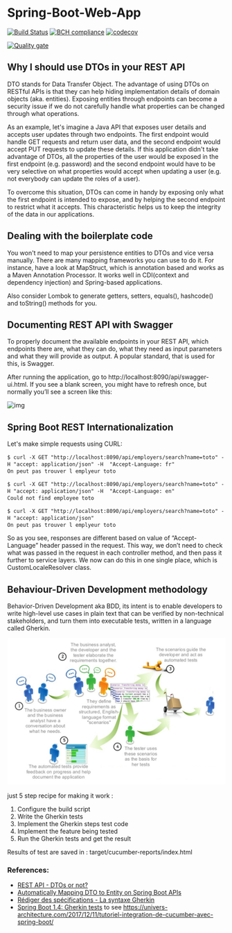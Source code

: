
# Spring-Boot-Web-App

[![Build Status](https://travis-ci.org/medJarray/Spring-Boot-Web-App.svg?branch=master)](https://travis-ci.org/medJarray/Spring-Boot-Web-App)
[![BCH compliance](https://bettercodehub.com/edge/badge/Raouf25/Spring-Boot-Web-App?branch=master)](https://bettercodehub.com/)
[![codecov](https://codecov.io/gh/Raouf25/Spring-Boot-Web-App/branch/master/graph/badge.svg)](https://codecov.io/gh/Raouf25/Spring-Boot-Web-App)


[![Quality gate](https://sonarcloud.io/api/project_badges/quality_gate?project=com.springApp%3Aspring5webapp)](https://sonarcloud.io/dashboard?id=com.springApp%3Aspring5webapp)


## Why I should use DTOs in your REST API

DTO stands for Data Transfer Object. The  advantage of using DTOs on RESTful APIs is that they can help hiding implementation details of domain objects (aka. entities). 
Exposing entities through endpoints can become a security issue if we do not carefully handle what properties can be changed through what operations.

As an example, let's imagine a Java API that exposes user details and accepts user updates through two endpoints. 
The first endpoint would handle GET requests and return user data, and the second endpoint would accept PUT requests to update these details. 
If this application didn't take advantage of DTOs, all the properties of the user would be exposed in the first endpoint (e.g. password) and 
the second endpoint would have to be very selective on what properties would accept when updating a user (e.g. not everybody can update the roles of a user).

To overcome this situation, DTOs can come in handy by exposing only what the first endpoint is intended to expose, and by helping the second endpoint to restrict what it accepts. 
This characteristic helps us to keep the integrity of the data in our applications.


## Dealing with the boilerplate code
You won't need to map your persistence entities to DTOs and vice versa manually. There are many mapping frameworks you can use to do it. For instance, have a look at MapStruct, which is annotation based and works as a Maven Annotation Processor. It works well in CDI(context and dependency injection) and Spring-based applications.

Also consider Lombok to generate getters, setters, equals(), hashcode() and toString() methods for you.


## Documenting REST API with Swagger

To properly document the available endpoints in your REST API, which endpoints there are, what they can do, what they need as input parameters and what they will provide as output. A popular standard, that is used for this, is Swagger.

After running the application, go to http://localhost:8090/api/swagger-ui.html. If you see a blank screen, you might have to refresh once, but normally you’ll see a screen like this:

![img](src/main/resources/screen-shot/swagger.jpg "Title")


## Spring Boot REST Internationalization

Let's make simple requests using CURL:
```console
$ curl -X GET "http://localhost:8090/api/employers/search?name=toto" -H "accept: application/json" -H  "Accept-Language: fr"
On peut pas trouver l emplyeur toto
```
```console
$ curl -X GET "http://localhost:8090/api/employers/search?name=toto" -H "accept: application/json" -H  "Accept-Language: en"
Could not find employee toto
```
```console
$ curl -X GET "http://localhost:8090/api/employers/search?name=toto" -H "accept: application/json"
On peut pas trouver l emplyeur toto
```
So as you see, responses are different based on value of “Accept-Language” header passed in the request. This way, we don’t need to check what was passed in the request in each controller method, and then pass it further to service layers. We now can do this in one single place, which is CustomLocaleResolver class.



## Behaviour-Driven Development methodology
Behavior-Driven Development aka BDD, its intent is to enable developers to write high-level use cases in plain text that can be verified by non-technical stakeholders, and turn them into executable tests, written in a language called Gherkin.

![img](src/main/resources/screen-shot/bdd.jpg "Title")

just 5 step recipe for making it work :
1. Configure the build script
2. Write the Gherkin tests
3. Implement the Gherkin steps test code
4. Implement the feature being tested
5. Run the Gherkin tests and get the result

Results of test are saved in : target/cucumber-reports/index.html

### References: 
* [REST API - DTOs or not?](https://stackoverflow.com/a/36175349/8956678)
* [Automatically Mapping DTO to Entity on Spring Boot APIs](https://auth0.com/blog/automatically-mapping-dto-to-entity-on-spring-boot-apis)
* [Rédiger des spécifications - La syntaxe Gherkin](https://github.com/Behat/fr-docs.behat.org/blob/master/guides/1.gherkin.rst)
* [Spring Boot 1.4: Gherkin tests](https://moelholm.com/2016/10/15/spring-boot-1-4-gherkin-tests/)
to see
https://univers-architecture.com/2017/12/11/tutoriel-integration-de-cucumber-avec-spring-boot/

